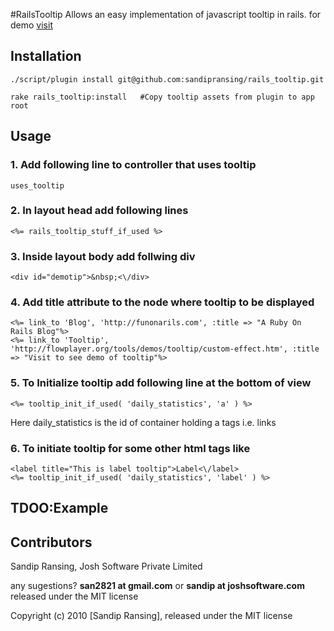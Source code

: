 #RailsTooltip
Allows an easy implementation of javascript tooltip in rails.
for demo [visit](http://flowplayer.org/tools/demos/tooltip/custom-effect.htm/ "Tooltip demo")

## Installation
    ./script/plugin install git@github.com:sandipransing/rails_tooltip.git
    
    rake rails_tooltip:install   #Copy tooltip assets from plugin to app root

## Usage

### 1. Add following line to controller that uses tooltip
    uses_tooltip
### 2. In layout head add following lines
    <%= rails_tooltip_stuff_if_used %>
### 3. Inside layout body add follwing div
    <div id="demotip">&nbsp;<\/div>
### 4. Add title attribute to the node where tooltip to be displayed
    <%= link_to 'Blog', 'http://funonarils.com', :title => "A Ruby On Rails Blog"%>
    <%= link_to 'Tooltip', 'http://flowplayer.org/tools/demos/tooltip/custom-effect.htm', :title => "Visit to see demo of tooltip"%>
### 5. To Initialize tooltip add following line at the bottom of view
    <%= tooltip_init_if_used( 'daily_statistics', 'a' ) %>
    
Here daily_statistics is the id of container holding a tags i.e. links

### 6. To initiate tooltip for some other html tags like <label>
    <label title="This is label tooltip">Label<\/label>
    <%= tooltip_init_if_used( 'daily_statistics', 'label' ) %>

## TDOO:Example

## Contributors
Sandip Ransing, Josh Software Private Limited

any sugestions? **san2821 at gmail.com** or **sandip at joshsoftware.com** released under the MIT license

Copyright (c) 2010 [Sandip Ransing], released under the MIT license
